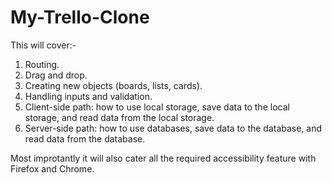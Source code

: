 # My-Trello-Clone


This will cover:- 

1. Routing.
2. Drag and drop.
3. Creating new objects (boards, lists, cards).
4. Handling inputs and validation.
5. Client-side path: how to use local storage, save data to the local storage, and read data from the local storage.
6. Server-side path: how to use databases, save data to the database, and read data from the database.

Most improtantly it will also cater all the required accessibility feature with Firefox and Chrome.
